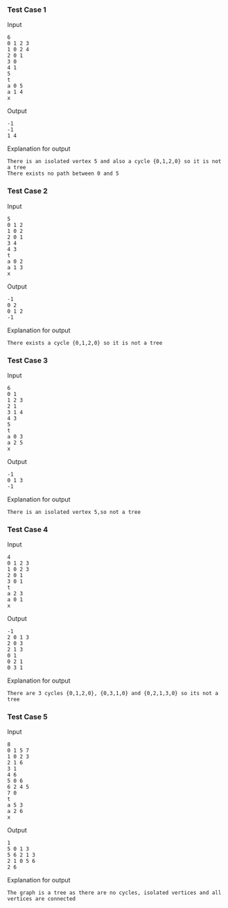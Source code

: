 
### Test Case 1

Input

```
6
0 1 2 3
1 0 2 4
2 0 1
3 0
4 1
5
t
a 0 5
a 1 4
x
```

Output

```
-1
-1
1 4
```

Explanation for output

```
There is an isolated vertex 5 and also a cycle {0,1,2,0} so it is not a tree
There exists no path between 0 and 5
```

### Test Case 2

Input

```
5
0 1 2
1 0 2
2 0 1
3 4
4 3
t
a 0 2
a 1 3
x
```

Output

```
-1
0 2
0 1 2
-1
```

Explanation for output

```
There exists a cycle {0,1,2,0} so it is not a tree
```

### Test Case 3

Input

```
6
0 1
1 2 3
2 1
3 1 4
4 3
5
t
a 0 3
a 2 5
x
```

Output

```
-1
0 1 3
-1
```

Explanation for output

```
There is an isolated vertex 5,so not a tree

```


### Test Case 4

Input

```
4
0 1 2 3
1 0 2 3
2 0 1
3 0 1
t
a 2 3
a 0 1
x
```

Output

```
-1
2 0 1 3
2 0 3
2 1 3
0 1
0 2 1
0 3 1
```

Explanation for output

```
There are 3 cycles {0,1,2,0}, {0,3,1,0} and {0,2,1,3,0} so its not a tree
```


### Test Case 5

Input

```
8
0 1 5 7
1 0 2 3
2 1 6
3 1
4 6
5 0 6
6 2 4 5
7 0
t
a 5 3
a 2 6
x
```

Output

```
1
5 0 1 3
5 6 2 1 3
2 1 0 5 6
2 6
```

Explanation for output

```
The graph is a tree as there are no cycles, isolated vertices and all vertices are connected
```

